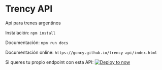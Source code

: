 # Trency API
Api para trenes argentinos

Instalación:
`npm install`

Documentación:
`npm run docs`

Documentación online:
`https://goncy.github.io/trency-api/index.html`

Si queres tu propio endpoint con esta API:
[![Deploy to now](https://deploy.now.sh/static/button.svg)](https://deploy.now.sh/?repo=https://github.com/goncy/trency-api)